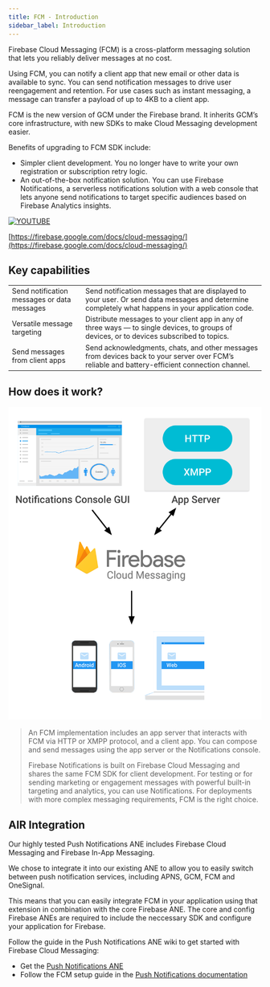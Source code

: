 ```yaml
---
title: FCM - Introduction
sidebar_label: Introduction
---
```


Firebase Cloud Messaging (FCM) is a cross-platform messaging solution that lets you reliably deliver messages at no cost.

Using FCM, you can notify a client app that new email or other data is available to sync. 
You can send notification messages to drive user reengagement and retention. 
For use cases such as instant messaging, a message can transfer a payload of up to 4KB to a client app.

FCM is the new version of GCM under the Firebase brand. 
It inherits GCM’s core infrastructure, with new SDKs to make Cloud Messaging development easier.

Benefits of upgrading to FCM SDK include:

- Simpler client development. You no longer have to write your own registration or subscription retry logic.
- An out-of-the-box notification solution. You can use Firebase Notifications, a serverless notifications solution with a web console that lets anyone send notifications to target specific audiences based on Firebase Analytics insights.


[![YOUTUBE](https://img.youtube.com/vi/sioEY4tWmLI/0.jpg)](https://www.youtube.com/watch?v=sioEY4tWmLI)

[https://firebase.google.com/docs/cloud-messaging/](https://firebase.google.com/docs/cloud-messaging/)

## Key capabilities

| | |
|---|---|
| Send notification messages or data messages | Send notification messages that are displayed to your user. Or send data messages and determine completely what happens in your application code. |
| Versatile message targeting                 | Distribute messages to your client app in any of three ways — to single devices, to groups of devices, or to devices subscribed to topics. |
| Send messages from client apps              | Send acknowledgments, chats, and other messages from devices back to your server over FCM’s reliable and battery-efficient connection channel. |


## How does it work? 

![](images/fcm-howdoesitwork.png)

>
> An FCM implementation includes an app server that interacts with FCM via HTTP or XMPP protocol, and a client app. 
> You can compose and send messages using the app server or the Notifications console.
> 
> Firebase Notifications is built on Firebase Cloud Messaging and shares the same FCM SDK 
> for client development. For testing or for sending marketing or engagement messages with 
> powerful built-in targeting and analytics, you can use Notifications. 
> For deployments with more complex messaging requirements, FCM is the right choice.
>


## AIR Integration

Our highly tested Push Notifications ANE includes Firebase Cloud Messaging and Firebase In-App Messaging.

We chose to integrate it into our existing ANE to allow you to easily switch between push notification services, including APNS, GCM, FCM and OneSignal.

This means that you can easily integrate FCM in your application using that extension in combination with the core Firebase ANE. 
The core and config Firebase ANEs are required to include the neccessary SDK and configure your application for Firebase. 

Follow the guide in the Push Notifications ANE wiki to get started with Firebase Cloud Messaging:

- Get the [Push Notifications ANE](https://airnativeextensions.com/extension/com.distriqt.PushNotifications)
- Follow the FCM setup guide in the [Push Notifications documentation](https://docs.airnativeextensions.com/docs/pushnotifications/firebase/firebase-cloud-messaging) 

